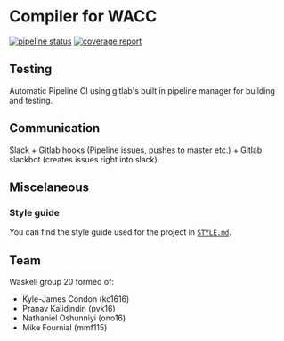 # Compiler for WACC
[![pipeline status](https://gitlab.doc.ic.ac.uk/waskell/compiler/badges/master/pipeline.svg)](https://gitlab.doc.ic.ac.uk/waskell/compiler/commits/master)
[![coverage report](https://gitlab.doc.ic.ac.uk/waskell/compiler/badges/master/coverage.svg)](https://gitlab.doc.ic.ac.uk/waskell/compiler/commits/master)

## Testing
Automatic Pipeline CI using gitlab's built in pipeline manager for building
and testing.  

## Communication
Slack + Gitlab hooks (Pipeline issues, pushes to master etc.) + Gitlab slackbot 
(creates issues right into slack).

## Miscelaneous

### Style guide
You can find the style guide used for the project in [`STYLE.md`](https://gitlab.doc.ic.ac.uk/waskell/compiler/blob/master/STYLE.md ).


## Team
Waskell group 20 formed of:
  * Kyle-James Condon    (kc1616)
  * Pranav Kalidindin    (pvk16)
  * Nathaniel Oshunniyi  (ono16)
  * Mike Fournial        (mmf115)